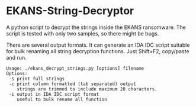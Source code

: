 # EKANS-String-Decryptor
A python script to decrypt the strings inside the EKANS ransomware.
The script is tested with only two samples, so there might be bugs.

There are several output formats. 
It can generate an IDA IDC script suitable for bulk renaming all string decryption functions.
Just Shift+F2, copy/paste and run.

```
Usage: ./ekans_decrypt_strings.py [options] filename
Options:
 -s print full strings
 -c print column formatted (tab separated) output
    strings are trimmed to include maximum 20 characters.
 -i output in IDA IDC script format
    useful to bulk rename all function
```
